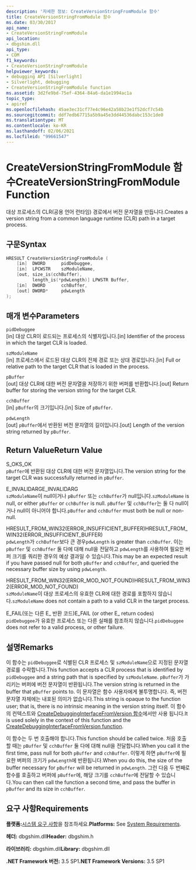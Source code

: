 ```yaml
---
description: '자세한 정보: CreateVersionStringFromModule 함수'
title: CreateVersionStringFromModule 함수
ms.date: 03/30/2017
api_name:
- CreateVersionStringFromModule
api_location:
- dbgshim.dll
api_type:
- COM
f1_keywords:
- CreateVersionStringFromModule
helpviewer_keywords:
- debugging API [Silverlight]
- Silverlight, debugging
- CreateVersionStringFromModule function
ms.assetid: 3d2fe9bd-75ef-4364-84a6-da1e1994ac1a
topic_type:
- apiref
ms.openlocfilehash: 45ae3ec31cf77e4c96e42a58b23e1f52dcf7c54b
ms.sourcegitcommit: ddf7edb67715a5b9a45e3dd44536dabc153c1de0
ms.translationtype: MT
ms.contentlocale: ko-KR
ms.lasthandoff: 02/06/2021
ms.locfileid: "99661547"
---
```

# <a name="createversionstringfrommodule-function"></a><span data-ttu-id="abdf2-103">CreateVersionStringFromModule 함수</span><span class="sxs-lookup"><span data-stu-id="abdf2-103">CreateVersionStringFromModule Function</span></span>

<span data-ttu-id="abdf2-104">대상 프로세스의 CLR(공용 언어 런타임) 경로에서 버전 문자열을 만듭니다.</span><span class="sxs-lookup"><span data-stu-id="abdf2-104">Creates a version string from a common language runtime (CLR) path in a target process.</span></span>  
  
## <a name="syntax"></a><span data-ttu-id="abdf2-105">구문</span><span class="sxs-lookup"><span data-stu-id="abdf2-105">Syntax</span></span>  
  
```cpp  
HRESULT CreateVersionStringFromModule (  
    [in]  DWORD      pidDebuggee,  
    [in]  LPCWSTR    szModuleName,  
    [out, size_is(cchBuffer),  
          length_is(*pdwLength)] LPWSTR Buffer,  
    [in]  DWORD      cchBuffer,  
    [out] DWORD*     pdwLength  
);  
```  
  
## <a name="parameters"></a><span data-ttu-id="abdf2-106">매개 변수</span><span class="sxs-lookup"><span data-stu-id="abdf2-106">Parameters</span></span>  

 `pidDebuggee`  
 <span data-ttu-id="abdf2-107">[in] 대상 CLR이 로드되는 프로세스의 식별자입니다.</span><span class="sxs-lookup"><span data-stu-id="abdf2-107">[in] Identifier of the process in which the target CLR is loaded.</span></span>  
  
 `szModuleName`  
 <span data-ttu-id="abdf2-108">[in] 프로세스에서 로드된 대상 CLR의 전체 경로 또는 상대 경로입니다.</span><span class="sxs-lookup"><span data-stu-id="abdf2-108">[in] Full or relative path to the target CLR that is loaded in the process.</span></span>  
  
 `pBuffer`  
 <span data-ttu-id="abdf2-109">[out] 대상 CLR에 대한 버전 문자열을 저장하기 위한 버퍼를 반환합니다.</span><span class="sxs-lookup"><span data-stu-id="abdf2-109">[out] Return buffer for storing the version string for the target CLR.</span></span>  
  
 `cchBuffer`  
 <span data-ttu-id="abdf2-110">[in] `pBuffer`의 크기입니다.</span><span class="sxs-lookup"><span data-stu-id="abdf2-110">[in] Size of `pBuffer`.</span></span>  
  
 `pdwLength`  
 <span data-ttu-id="abdf2-111">[out] `pBuffer`에서 반환된 버전 문자열의 길이입니다.</span><span class="sxs-lookup"><span data-stu-id="abdf2-111">[out] Length of the version string returned by `pBuffer`.</span></span>  
  
## <a name="return-value"></a><span data-ttu-id="abdf2-112">Return Value</span><span class="sxs-lookup"><span data-stu-id="abdf2-112">Return Value</span></span>  

 <span data-ttu-id="abdf2-113">S_OK</span><span class="sxs-lookup"><span data-stu-id="abdf2-113">S_OK</span></span>  
 <span data-ttu-id="abdf2-114">`pBuffer`에 반환된 대상 CLR에 대한 버전 문자열입니다.</span><span class="sxs-lookup"><span data-stu-id="abdf2-114">The version string for the target CLR was successfully returned in `pBuffer`.</span></span>  
  
 <span data-ttu-id="abdf2-115">E_INVALIDARG</span><span class="sxs-lookup"><span data-stu-id="abdf2-115">E_INVALIDARG</span></span>  
 <span data-ttu-id="abdf2-116">`szModuleName`이 null이거나 `pBuffer` 또는 `cchBuffer`가 null입니다.</span><span class="sxs-lookup"><span data-stu-id="abdf2-116">`szModuleName` is null, or either `pBuffer` or `cchBuffer` is null.</span></span> <span data-ttu-id="abdf2-117">`pBuffer` 및 `cchBuffer`는 둘 다 null이거나 null이 아니어야 합니다.</span><span class="sxs-lookup"><span data-stu-id="abdf2-117">`pBuffer` and `cchBuffer` must both be null or non-null.</span></span>  
  
 <span data-ttu-id="abdf2-118">HRESULT_FROM_WIN32(ERROR_INSUFFICIENT_BUFFER)</span><span class="sxs-lookup"><span data-stu-id="abdf2-118">HRESULT_FROM_WIN32(ERROR_INSUFFICIENT_BUFFER)</span></span>  
 <span data-ttu-id="abdf2-119">`pdwLength`가 `cchBuffer`보다 큰 경우</span><span class="sxs-lookup"><span data-stu-id="abdf2-119">`pdwLength` is greater than `cchBuffer`.</span></span> <span data-ttu-id="abdf2-120">이는 `pBuffer` 및 `cchBuffer` 둘 다에 대해 null을 전달하고 `pdwLength`를 사용하여 필요한 버퍼 크기를 쿼리한 경우의 예상 결과일 수 있습니다.</span><span class="sxs-lookup"><span data-stu-id="abdf2-120">This may be an expected result if you have passed null for both `pBuffer` and `cchBuffer`, and queried the necessary buffer size by using `pdwLength`.</span></span>  
  
 <span data-ttu-id="abdf2-121">HRESULT_FROM_WIN32(ERROR_MOD_NOT_FOUND)</span><span class="sxs-lookup"><span data-stu-id="abdf2-121">HRESULT_FROM_WIN32(ERROR_MOD_NOT_FOUND)</span></span>  
 <span data-ttu-id="abdf2-122">`szModuleName`이 대상 프로세스의 유효한 CLR에 대한 경로를 포함하지 않습니다.</span><span class="sxs-lookup"><span data-stu-id="abdf2-122">`szModuleName` does not contain a path to a valid CLR in the target process.</span></span>  
  
 <span data-ttu-id="abdf2-123">E_FAIL(또는 다른 E_ 반환 코드)</span><span class="sxs-lookup"><span data-stu-id="abdf2-123">E_FAIL (or other E_ return codes)</span></span>  
 <span data-ttu-id="abdf2-124">`pidDebuggee`가 유효한 프로세스 또는 다른 실패를 참조하지 않습니다.</span><span class="sxs-lookup"><span data-stu-id="abdf2-124">`pidDebuggee` does not refer to a valid process, or other failure.</span></span>  
  
## <a name="remarks"></a><span data-ttu-id="abdf2-125">설명</span><span class="sxs-lookup"><span data-stu-id="abdf2-125">Remarks</span></span>  

 <span data-ttu-id="abdf2-126">이 함수는 `pidDebuggee`로 식별된 CLR 프로세스 및 `szModuleName`으로 지정된 문자열 경로를 수락합니다.</span><span class="sxs-lookup"><span data-stu-id="abdf2-126">This function accepts a CLR process that is identified by `pidDebuggee` and a string path that is specified by `szModuleName`.</span></span> <span data-ttu-id="abdf2-127">`pBuffer`가 가리키는 버퍼에 버전 문자열이 반환됩니다.</span><span class="sxs-lookup"><span data-stu-id="abdf2-127">The version string is returned in the buffer that `pBuffer` points to.</span></span> <span data-ttu-id="abdf2-128">이 문자열은 함수 사용자에게 불투명합니다. 즉, 버전 문자열 자체에는 내포된 의미가 없습니다.</span><span class="sxs-lookup"><span data-stu-id="abdf2-128">This string is opaque to the function user; that is, there is no intrinsic meaning in the version string itself.</span></span> <span data-ttu-id="abdf2-129">이 함수의 컨텍스트와 [CreateDebuggingInterfaceFromVersion 함수](createdebugginginterfacefromversion-function-for-silverlight.md)에서만 사용 됩니다.</span><span class="sxs-lookup"><span data-stu-id="abdf2-129">It is used solely in the context of this function and the [CreateDebuggingInterfaceFromVersion function](createdebugginginterfacefromversion-function-for-silverlight.md).</span></span>  
  
 <span data-ttu-id="abdf2-130">이 함수는 두 번 호출해야 합니다.</span><span class="sxs-lookup"><span data-stu-id="abdf2-130">This function should be called twice.</span></span> <span data-ttu-id="abdf2-131">처음 호출할 때는 `pBuffer` 및 `cchBuffer` 둘 다에 대해 null을 전달합니다.</span><span class="sxs-lookup"><span data-stu-id="abdf2-131">When you call it the first time, pass null for both `pBuffer` and `cchBuffer`.</span></span> <span data-ttu-id="abdf2-132">이렇게 하면 `pBuffer`에 필요한 버퍼의 크기가 `pdwLength`에 반환됩니다.</span><span class="sxs-lookup"><span data-stu-id="abdf2-132">When you do this, the size of the buffer necessary for `pBuffer` will be returned in `pdwLength`.</span></span> <span data-ttu-id="abdf2-133">그런 다음 두 번째로 함수를 호출하고 버퍼에 `pBuffer`에, 해당 크기를 `cchBuffer`에 전달할 수 있습니다.</span><span class="sxs-lookup"><span data-stu-id="abdf2-133">You can then call the function a second time, and pass the buffer in `pBuffer` and its size in `cchBuffer`.</span></span>  
  
## <a name="requirements"></a><span data-ttu-id="abdf2-134">요구 사항</span><span class="sxs-lookup"><span data-stu-id="abdf2-134">Requirements</span></span>  

 <span data-ttu-id="abdf2-135">**플랫폼:**[시스템 요구 사항](../../get-started/system-requirements.md)을 참조하세요.</span><span class="sxs-lookup"><span data-stu-id="abdf2-135">**Platforms:** See [System Requirements](../../get-started/system-requirements.md).</span></span>  
  
 <span data-ttu-id="abdf2-136">**헤더:** dbgshim.dll</span><span class="sxs-lookup"><span data-stu-id="abdf2-136">**Header:** dbgshim.h</span></span>  
  
 <span data-ttu-id="abdf2-137">**라이브러리:** dbgshim.dll</span><span class="sxs-lookup"><span data-stu-id="abdf2-137">**Library:** dbgshim.dll</span></span>  
  
 <span data-ttu-id="abdf2-138">**.NET Framework 버전:** 3.5 SP1</span><span class="sxs-lookup"><span data-stu-id="abdf2-138">**.NET Framework Versions:** 3.5 SP1</span></span>
